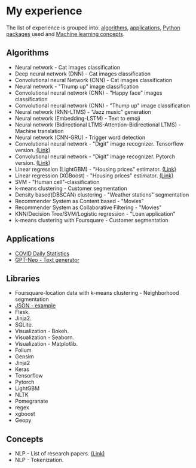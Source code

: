 # My experience
The list of experience is grouped into: [algorithms](https://github.com/tmgthb/portfolio/blob/main/README.md#algorithms), [applications](https://github.com/tmgthb/portfolio/blob/main/README.md#Applications), [Python packages](https://github.com/tmgthb/portfolio/blob/main/README.md#Libraries) used and [Machine learning concepts](https://github.com/tmgthb/portfolio/blob/main/README.md#Concepts). 

## Algorithms

* Neural network - Cat Images classification
* Deep neural network (DNN) - Cat images classification
* Convolutional neural Network (CNN) - Cat images classification
* Neural network - "Thump up" image classification
* Convolutional neural network (CNN)  - "Happy face" images classification
* Convolutional neural network (CNN) - "Thump up" image classification
* Neural network (RNN-LTMS) - "Jazz music" generation
* Neural network (Embedding-LSTM) - Text to emoji
* Neural network (Bidirectional LTMS-Attention-Bidirectional LTMS) - Machine translation
* Neural network (CNN-GRU) - Trigger word detection
* Convolutional neural network - "Digit" image recognizer. Tensorflow version. [(Link)](https://www.kaggle.com/tmkggl/tensorflow-cnn-hand-digit-recognizer)
* Convolutional neural network - "Digit" image recognizer. Pytorch version. [(Link)](https://www.kaggle.com/tmkggl/pytorch-cnn-digit-recognizer)
* Linear regression (LightGBM) - "Housing prices" estimator. [(Link)](https://www.kaggle.com/tmkggl/lightgbm-model-crossvalidation)
* Linear regression (XGBoost) - "Housing prices" estimator.  [(Link)](https://www.kaggle.com/tmkggl/real-estate-competition-with-xgboost)
* SVM - "Human cell"-classification
* k-means clustering - Customer segmentation
* Density based(DBSCAN) clustering - "Weather stations" segmentation
* Recommender System as Content based - "Movies"
* Recommender System as Collaborative Filtering - "Movies"
* KNN/Decision Tree/SVM/Logistic regression - "Loan application"
* k-means clustering with Foursquare - Customer segmentation

## Applications
* [COVID Daily Statistics](https://share.streamlit.io/tmgthb/covid/main/covid.py)
* [GPT-Neo - Text generator](https://share.streamlit.io/tmgthb/gptneo/main/gptneo.py)

## Libraries

* Foursquare-location data with k-means clustering - Neighborhood segmentation 
* [JSON - example](https://github.com/tmgthb/portfolio/blob/main/json/json_example.py)
* Flask. 
* Jinja2.
* SQLite.
* Visualization - Bokeh. 
* Visualization - Seaborn.
* Visualization - Matplotlib. 
* Folium
* Gensim
* Jinja2
* Keras
* Tensorflow
* Pytorch
* LightGBM
* NLTK
* Pomegranate
* regex
* xgboost
* Geopy

## Concepts

* NLP - List of research papers. [(Link)](https://medium.com/@tmmtt/natural-language-processing-nlp-dc2c1d8d4110)
* NLP - Tokenization.


